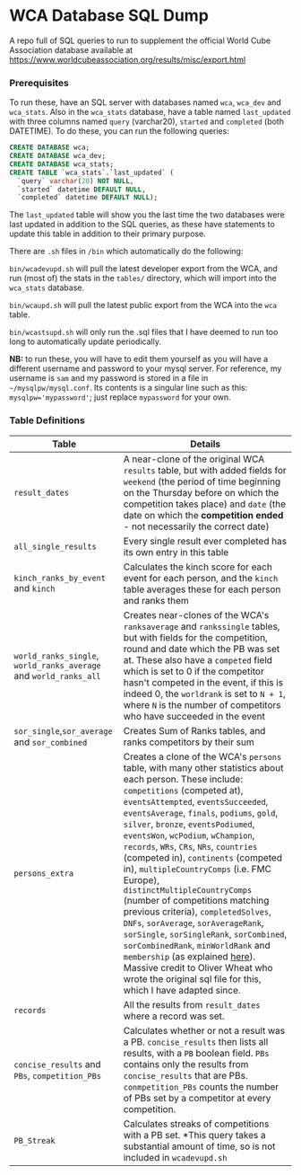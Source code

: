 # WCA Database SQL Dump

A repo full of SQL queries to run to supplement the official World Cube Association database available at https://www.worldcubeassociation.org/results/misc/export.html

### Prerequisites

To run these, have an SQL server with databases named `wca`, `wca_dev` and `wca_stats`. Also in the `wca_stats` database, have a table named `last_updated` with three columns named `query` (varchar20), `started` and `completed` (both DATETIME). To do these, you can run the following queries:
```sql
CREATE DATABASE wca;
CREATE DATABASE wca_dev;
CREATE DATABASE wca_stats;
CREATE TABLE `wca_stats`.`last_updated` (
  `query` varchar(20) NOT NULL,
  `started` datetime DEFAULT NULL,
  `completed` datetime DEFAULT NULL);
```

The `last_updated` table will show you the last time the two databases were last updated in addition to the SQL queries, as these have statements to update this table in addition to their primary purpose.

There are `.sh` files in `/bin` which automatically do the following:

`bin/wcadevupd.sh` will pull the latest developer export from the WCA, and run (most of) the stats in the `tables/` directory, which will import into the `wca_stats` database.

`bin/wcaupd.sh` will pull the latest public export from the WCA into the `wca` table.

`bin/wcastsupd.sh` will only run the .sql files that I have deemed to run too long to automatically update periodically.

**NB:** to run these, you will have to edit them yourself as you will have a different username and password to your mysql server. For reference, my username is `sam` and my password is stored in a file in `~/mysqlpw/mysql.conf`. Its contents is a singular line such as this: `mysqlpw='mypassword'`; just replace `mypassword` for your own.

### Table Definitions

|Table|Details|
|--|--|
|`result_dates`|A near-clone of the original WCA `results` table, but with added fields for `weekend` (the period of time beginning on the Thursday before on which the competition takes place) and `date` (the date on which the **competition ended** - not necessarily the correct date)|
|`all_single_results`|Every single result ever completed has its own entry in this table|
|`kinch_ranks_by_event` and `kinch`|Calculates the kinch score for each event for each person, and the `kinch` table averages these for each person and ranks them|
|`world_ranks_single`, `world_ranks_average` and `world_ranks_all`|Creates near-clones of the WCA's `ranksaverage` and `rankssingle` tables, but with fields for the competition, round and date which the PB was set at. These also have a `competed` field which is set to 0 if the competitor hasn't competed in the event, if this is indeed 0, the `worldrank` is set to `N + 1`, where `N` is the number of competitors who have succeeded in the event|
|`sor_single`,`sor_average` and `sor_combined`|Creates Sum of Ranks tables, and ranks competitors by their sum|
|`persons_extra`|Creates a clone of the WCA's `persons` table, with many other statistics about each person. These include: `competitions` (competed at), `eventsAttempted`, `eventsSucceeded`, `eventsAverage`, `finals`, `podiums`, `gold`, `silver`, `bronze`, `eventsPodiumed`, `eventsWon`, `wcPodium`, `wChampion`, `records`, `WRs`, `CRs`, `NRs`, `countries` (competed in), `continents` (competed in), `multipleCountryComps` (i.e. FMC Europe), `distinctMultipleCountryComps` (number of competitions matching previous criteria), `completedSolves`, `DNFs`, `sorAverage`, `sorAverageRank`, `sorSingle`, `sorSingleRank`, `sorCombined`, `sorCombinedRank`, `minWorldRank` and `membership` (as explained [here](https://www.speedsolving.com/forum/threads/all-wca-events-completion-club.39896/)). Massive credit to Oliver Wheat who wrote the original sql file for this, which I have adapted since.|
|`records`|All the results from `result_dates` where a record was set.|
|`concise_results` and `PBs`, `competition_PBs`|Calculates whether or not a result was a PB. `concise_results` then lists all results, with a `PB` boolean field. `PBs` contains only the results from `concise_results` that are PBs. `conmpetition_PBs` counts the number of PBs set by a competitor at every competition.|
|`PB_Streak`|Calculates streaks of competitions with a PB set. *This query takes a substantial amount of time, so is not included in `wcadevupd.sh`|